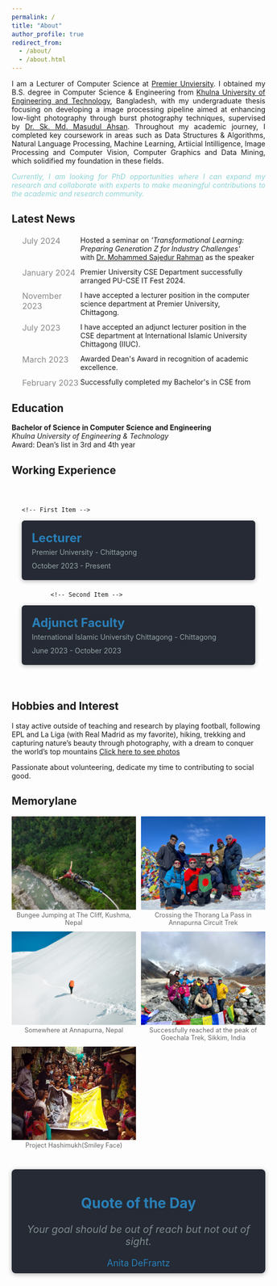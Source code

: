 ```yaml
---
permalink: /
title: "About"
author_profile: true
redirect_from: 
  - /about/
  - /about.html
---
```

<div style="text-align: justify;">
  <p>
  I am a Lecturer of Computer Science at <a href="https://puc.ac.bd/">Premier Unviersity</a>. I obtained my B.S. degree in Computer Science & Engineering from <a href="https://www.kuet.ac.bd/">Khulna University of Engineering and Technology</a>, Bangladesh, with my undergraduate thesis focusing on developing a image processing pipeline aimed at enhancing low-light photography through burst photography techniques, supervised by <a href="https://www.kuet.ac.bd/cse/smmasudul">Dr. Sk. Md. Masudul Ahsan</a>. Throughout my academic journey, I completed key coursework in areas such as Data Structures & Algorithms, Natural Language Processing, Machine Learning, Artiicial Intilligence, Image Processing and Computer Vision, Computer Graphics and Data Mining, which solidified my foundation in these fields.
  </p>

  <p style="color: #8cd2d5; "><i>Currently, I am looking for PhD opportunities where I can expand my research and collaborate with experts to make meaningful contributions to the academic and research community.</i></p>

</div>

Latest News
---

<div style="margin: 20px; max-height: 300px; overflow-y: auto; display: flex; flex-direction: column;">

  <div style="display: grid; grid-template-columns: 1fr 3fr; margin-bottom: 10px; padding: 1px;">
            <span style="font-size: 16px; color: #888; text-align: left;">July 2024</span>
            <span>Hosted a seminar on <i>'Transformational Learning: Preparing Generation Z for Industry Challenges'</i> with 
            <a href="https://www.emporia.edu/school-business/about-us/school-business-directory-overview/directory/sajedur-rahman-bio/">Dr. Mohammed Sajedur Rahman</a> as the speaker</span>
  </div>

  <div style="display: grid; grid-template-columns: 1fr 3fr; margin-bottom: 10px; padding: 1px;">
            <span style="font-size: 16px; color: #888; text-align: left;">January 2024</span>
            <span>Premier University CSE Department successfully arranged PU-CSE IT Fest 2024.</span>
  </div>
  <div style="display: grid; grid-template-columns: 1fr 3fr; margin-bottom: 10px; padding: 1px;">
            <span style="font-size: 16px; color: #888; text-align: left;">November 2023</span>
            <span>I have accepted a lecturer position in the computer science department at Premier University, Chittagong.</span>
  </div>

  <div style="display: grid; grid-template-columns: 1fr 3fr; margin-bottom: 10px; padding: 1px;">
            <span style="font-size: 16px; color: #888; text-align: left;">July 2023</span>
            <span>I have accepted an adjunct lecturer position in the CSE department at International Islamic University Chittagong (IIUC).</span>
  </div>

  <div style="display: grid; grid-template-columns: 1fr 3fr; margin-bottom: 10px; padding: 1px;">
            <span style="font-size: 16px; color: #888; text-align: left;">March 2023</span>
            <span>Awarded Dean's Award in recognition of academic excellence.</span>
  </div>

  <div style="display: grid; grid-template-columns: 1fr 3fr; margin-bottom: 10px; padding: 1px;">
            <span style="font-size: 16px; color: #888; text-align: left;">February 2023</span>
            <span>Successfully completed my Bachelor's in CSE from KUET.</span>
  </div>

  <div style="display: grid; grid-template-columns: 1fr 3fr; margin-bottom: 10px; padding: 1px;">
            <span style="font-size: 16px; color: #888; text-align: left;">January 2023</span>
            <span>Won <strong>1st place</strong> in the Intra KUET Photography Exhibition.</span>
  </div>

</div>

Education
---
**Bachelor of Science in Computer Science and Engineering** \
*Khulna University of Engineering & Technology*\
Award: Dean’s list in 3rd and 4th year


<!-- **Higher Secondary School Certificate**\
*Chittagong College*\
*Chittagong*\
GPA: 5.00(Out of 5.00)

**Secondary School Certificate**\
*Chittagong Collegiate School*\
*Chittagong*\
GPA: 5.00(Out of 5.00) -->

Working Experience
---
<div style="position: relative; max-width: 1200px; margin: 0 auto; padding: 20px;">

  <!-- Timeline container -->
  <div style="position: relative; margin: 20px 0;">

    <!-- First Item -->
  <div style="padding: 20px; position: relative; background-color: #252a34; border-radius: 6px; box-shadow: 0 2px 8px rgba(0, 0, 0, 0.3); margin-bottom: 20px;">
    <h3 style="font-size: 24px; margin: 0; color: #2980b9;">Lecturer</h3>
    <p style="margin: 5px 0 10px 0; color: #95a5a6;">Premier University - Chittagong</p>
    <span style="font-size: 14px; color: #95a5a6;">October 2023 - Present</span>
 
  </div>

            <!-- Second Item -->
  <div style="padding: 20px; position: relative; background-color: #252a34; border-radius: 6px; box-shadow: 0 2px 8px rgba(0, 0, 0, 0.3); margin-bottom: 20px;">
    <h3 style="font-size: 24px; margin: 0; color: #2980b9;">Adjunct Faculty</h3>
    <p style="margin: 5px 0 10px 0; color: #95a5a6;">International Islamic University Chittagong - Chittagong</p>
    <span style="font-size: 14px; color: #95a5a6;">June 2023 - October 2023</span>
              
  </div>
</div>

</div>

Hobbies and Interest
---
I stay active outside of teaching and research by playing football, following EPL and La Liga (with Real Madrid as my favorite), hiking, trekking and capturing nature’s beauty through photography, with a dream to conquer the world’s top mountains [Click here to see photos](https://www.flickr.com/photos/tamuuu/)

Passionate about volunteering, dedicate my time to contributing to social good.

Memorylane
---

<div style="display: grid; grid-template-columns: repeat(2, 1fr); gap: 10px;">
  <figure style="margin: 0; position: relative;">
    <img src="/images/bungee.jpg" alt="Description of Image 1" style="width: 100%; height: auto; cursor: pointer;" onclick="openFullscreen(this)" />
    <figcaption style="text-align: center; font-size: 0.9em; color: #666;">Bungee Jumping at The Cliff, Kushma, Nepal</figcaption>
  </figure>
  <figure style="margin: 0; position: relative;">
    <img src="/images/thorangla.jpg" alt="Description of Image 2" style="width: 100%; height: auto; cursor: pointer;" onclick="openFullscreen(this)" />
    <figcaption style="text-align: center; font-size: 0.9em; color: #666;">Crossing the Thorang La Pass in Annapurna Circuit Trek</figcaption>
  </figure>
  <figure style="margin: 0; position: relative;">
    <img src="/images/snow.jpg" alt="Description of Image 3" style="width: 100%; height: auto; cursor: pointer;" onclick="openFullscreen(this)" />
    <figcaption style="text-align: center; font-size: 0.9em; color: #666;">Somewhere at Annapurna, Nepal</figcaption>
  </figure>
  <figure style="margin: 0; position: relative;">
    <img src="/images/goechala.jpg" alt="Description of Image 4" style="width: 100%; height: auto; cursor: pointer;" onclick="openFullscreen(this)" />
    <figcaption style="text-align: center; font-size: 0.9em; color: #666;">Successfully reached at the peak of Goechala Trek, Sikkim, India</figcaption>
  </figure>
  <figure style="margin: 0; position: relative;">
    <img src="/images/volunteer.jpg" alt="Description of Image 4" style="width: 100%; height: auto; cursor: pointer;" onclick="openFullscreen(this)" />
    <figcaption style="text-align: center; font-size: 0.9em; color: #666;">Project Hashimukh(Smiley Face)</figcaption>
  </figure>
</div>

<!-- Fullscreen Modal -->
<div id="fullscreenModal" style="display: none; position: fixed; top: 50px; left: 0; width: 100%; height: calc(100% - 50px); background-color: rgba(0, 0, 0, 0.9); z-index: 1000;">
  <span style="position: absolute; top: 20px; right: 30px; color: white; font-size: 40px; font-weight: bold; cursor: pointer;" onclick="closeFullscreen()">&times;</span>
  <img id="fullscreenImage" style="display: block; margin: 50px auto; max-width: 90%; max-height: 80%;">
</div>

<div style="text-align: center; padding: 10px 20px ; border-radius: 8px; background-color: #252a34; box-shadow: 0 2px 10px rgba(0,0,0,0.3); margin: 40px auto; max-width: 600px;">
        <h2 style="font-size: 28px; color: #2980b9;">Quote of the Day</h2>
        <p id="quote" style="font-size: 20px; color: #7f8c8d; font-style: italic; margin: 20px 0;">Your goal should be out of reach but not out of sight.</p>
        <p id="author" style="font-size: 18px; color: #2980b9; margin: 0;">Anita DeFrantz</p>
</div>

<script>
function openFullscreen(imgElement) {
  var modal = document.getElementById("fullscreenModal");
  var fullscreenImage = document.getElementById("fullscreenImage");
  fullscreenImage.src = imgElement.src;
  modal.style.display = "block";
}

function closeFullscreen() {
  var modal = document.getElementById("fullscreenModal");
  modal.style.display = "none";
}
</script>